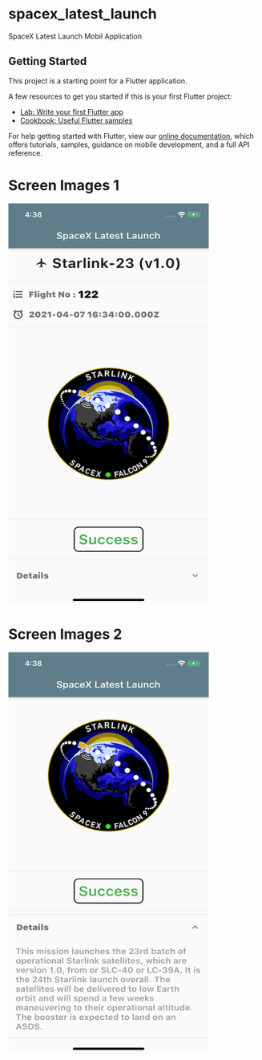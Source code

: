 # spacex_latest_launch

SpaceX Latest Launch Mobil Application

## Getting Started

This project is a starting point for a Flutter application.

A few resources to get you started if this is your first Flutter project:

- [Lab: Write your first Flutter app](https://flutter.dev/docs/get-started/codelab)
- [Cookbook: Useful Flutter samples](https://flutter.dev/docs/cookbook)

For help getting started with Flutter, view our
[online documentation](https://flutter.dev/docs), which offers tutorials,
samples, guidance on mobile development, and a full API reference.


# Screen Images 1

<img src=/ScreenShots/ss1.png width="400" height="800">


 # Screen Images 2
<img src=/ScreenShots/ss2.png width="400" height="800">
